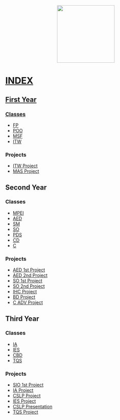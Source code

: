 <div align="center">
  <a href="https://github.com/AlexandreCotorobai">
  <img height="180em" src="https://github-readme-stats-gsjs-paksl8lxw-alexandrecotorobai.vercel.app/api/?username=AlexandreCotorobai&show_icons=true&theme=transparent&include_all_commits=true&count_private=true"/>
</div>


# INDEX

## First Year

### Classes
* [FP](https://github.com/AlexandreCotorobai/FP)
* [POO](https://github.com/AlexandreCotorobai/POO)
* [MSF](https://github.com/AlexandreCotorobai/MSF)
* [ITW](https://github.com/AlexandreCotorobai/ITW)

### Projects
* [ITW Project](https://github.com/AlexandreCotorobai/ITW_project-formula1)
* [MAS Project](https://github.com/AlexandreCotorobai/GrabnEat)


## Second Year
### Classes
* [MPEI](https://github.com/AlexandreCotorobai/MPEI)
* [AED](https://github.com/AlexandreCotorobai/AED)
* [SM](https://github.com/AlexandreCotorobai/SM)
* [SO](https://github.com/AlexandreCotorobai/SO)
* [PDS](https://github.com/AlexandreCotorobai/PDS)
* [CD](https://github.com/AlexandreCotorobai/CD)
* [C](https://github.com/AlexandreCotorobai/C)


### Projects
* [AED 1st Project](https://github.com/AlexandreCotorobai/AED_project)
* [AED 2nd Project](https://github.com/AlexandreCotorobai/AED_project2)
* [SO 1st Project](https://github.com/AlexandreCotorobai/SO_project)
* [SO 2nd Project](https://github.com/AlexandreCotorobai/SO_project2)
* [IHC Project](https://github.com/AlexandreCotorobai/IHC_Project)
* [BD Project](https://github.com/AlexandreCotorobai/AnimeDB)
* [C ADV Project](https://github.com/AlexandreCotorobai/C_adv_project)

## Third Year
### Classes
* [IA](https://github.com/AlexandreCotorobai/IA)
* [IES](https://github.com/AlexandreCotorobai/IES_107849)
* [CBD](https://github.com/AlexandreCotorobai/CBD)
* [TQS](https://github.com/AlexandreCotorobai/TQS_107849)

### Projects
* [SIO 1st Project](https://github.com/AlexandreCotorobai/SIO_project1)
* [IA Project](https://github.com/AlexandreCotorobai/IA_project)
* [CSLP Project](https://github.com/AlexandreCotorobai/CSLP)
* [IES Project](https://github.com/AlexandreCotorobai/IES_CountMeIn)
* [CSLP Presentation](https://github.com/AlexandreCotorobai/Rust_CSLP)
* [TQS Project](https://github.com/TQS-MyVet)

